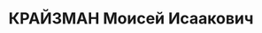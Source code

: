 ---
title: КРАЙЗМАН Моисей Исаакович
description: народився 1904 у м. Златопіль Київської губ. Єврей, із службовців, освіта
  середня, позапарт., у 1925—1937 рр. член ВКП(б). Проживав у Харкові. Інспектор політпросвіти
  відділу народної освіти Харківського облвиконкому. Заарештований _09.06.1937_ р.
  як член диверсійної антирад. організації (статті 547, 54-10, 5411 КК УРСР) і військовою
  колегією Верховного Суду СРСР _09.12.1937_ р. (статті 542, 548, 5411 КК УРСР) засуджений
  до ВМП з конфіскацією особистого майна. Розстріляний _10.12.1937_ р. у Харкові.
  Реабілітований _23.05.1956_ р.
---